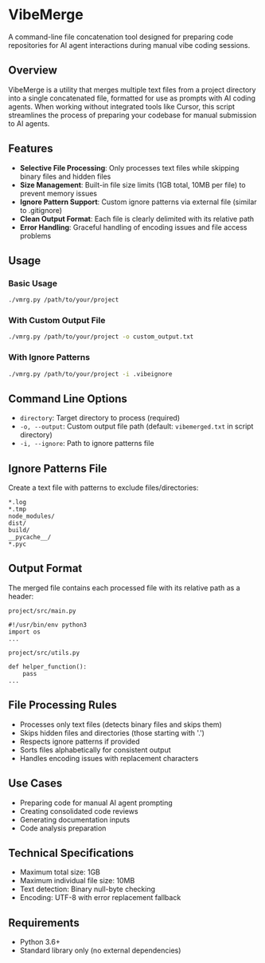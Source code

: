 # VibeMerge

A command-line file concatenation tool designed for preparing code repositories for AI agent interactions during manual vibe coding sessions.

## Overview

VibeMerge is a utility that merges multiple text files from a project directory into a single concatenated file, formatted for use as prompts with AI coding agents. When working without integrated tools like Cursor, this script streamlines the process of preparing your codebase for manual submission to AI agents.

## Features

- **Selective File Processing**: Only processes text files while skipping binary files and hidden files
- **Size Management**: Built-in file size limits (1GB total, 10MB per file) to prevent memory issues
- **Ignore Pattern Support**: Custom ignore patterns via external file (similar to .gitignore)
- **Clean Output Format**: Each file is clearly delimited with its relative path
- **Error Handling**: Graceful handling of encoding issues and file access problems

## Usage

### Basic Usage
```bash
./vmrg.py /path/to/your/project
```

### With Custom Output File
```bash
./vmrg.py /path/to/your/project -o custom_output.txt
```

### With Ignore Patterns
```bash
./vmrg.py /path/to/your/project -i .vibeignore
```

## Command Line Options

- `directory`: Target directory to process (required)
- `-o, --output`: Custom output file path (default: `vibemerged.txt` in script directory)
- `-i, --ignore`: Path to ignore patterns file

## Ignore Patterns File

Create a text file with patterns to exclude files/directories:

```
*.log
*.tmp
node_modules/
dist/
build/
__pycache__/
*.pyc
```

## Output Format

The merged file contains each processed file with its relative path as a header:

```
project/src/main.py

#!/usr/bin/env python3
import os
...

project/src/utils.py

def helper_function():
    pass
...
```

## File Processing Rules

- Processes only text files (detects binary files and skips them)
- Skips hidden files and directories (those starting with '.')
- Respects ignore patterns if provided
- Sorts files alphabetically for consistent output
- Handles encoding issues with replacement characters

## Use Cases

- Preparing code for manual AI agent prompting
- Creating consolidated code reviews
- Generating documentation inputs
- Code analysis preparation

## Technical Specifications

- Maximum total size: 1GB
- Maximum individual file size: 10MB
- Text detection: Binary null-byte checking
- Encoding: UTF-8 with error replacement fallback

## Requirements

- Python 3.6+
- Standard library only (no external dependencies)